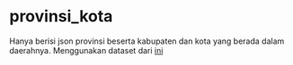 # provinsi_kota
Hanya berisi json provinsi beserta kabupaten dan kota yang berada dalam daerahnya. Menggunakan dataset dari [ini](https://dl.dropboxusercontent.com/content_link/1q7W6cPKmTLY6C2zkcxE67CKMKR1jFv79dlU45cExW9JrNOeNj8mrZpfTKYKlrwG?dl=1)

